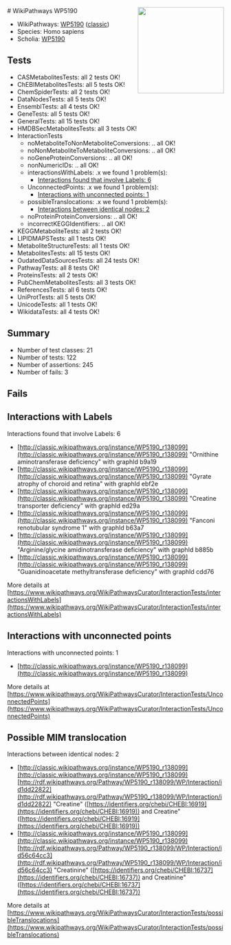 <img style="float: right; width: 200px" src="https://upload.wikimedia.org/wikipedia/commons/thumb/8/83/Wplogo_with_text_500.png/640px-Wplogo_with_text_500.png" />
# WikiPathways WP5190

* WikiPathways: [WP5190](https://wikipathways.org/pathways/WP5190) ([classic](https://classic.wikipathways.org/instance/WP5190))
* Species: Homo sapiens
* Scholia: [WP5190](https://scholia.toolforge.org/wikipathways/WP5190)
## Tests
* CASMetabolitesTests: all 2 tests OK!
* ChEBIMetabolitesTests: all 5 tests OK!
* ChemSpiderTests: all 2 tests OK!
* DataNodesTests: all 5 tests OK!
* EnsemblTests: all 4 tests OK!
* GeneTests: all 5 tests OK!
* GeneralTests: all 15 tests OK!
* HMDBSecMetabolitesTests: all 3 tests OK!
* InteractionTests
    * noMetaboliteToNonMetaboliteConversions: .. all OK!
    * noNonMetaboliteToMetaboliteConversions: .. all OK!
    * noGeneProteinConversions: .. all OK!
    * nonNumericIDs: .. all OK!
    * interactionsWithLabels: .x we found 1 problem(s):
        * [Interactions found that involve Labels: 6](#630d267d)
    * UnconnectedPoints: .x we found 1 problem(s):
        * [Interactions with unconnected points: 1](#35a61ad9)
    * possibleTranslocations: .x we found 1 problem(s):
        * [Interactions between identical nodes: 2](#1c118207)
    * noProteinProteinConversions: .. all OK!
    * incorrectKEGGIdentifiers: .. all OK!
* KEGGMetaboliteTests: all 2 tests OK!
* LIPIDMAPSTests: all 1 tests OK!
* MetaboliteStructureTests: all 1 tests OK!
* MetabolitesTests: all 15 tests OK!
* OudatedDataSourcesTests: all 24 tests OK!
* PathwayTests: all 8 tests OK!
* ProteinsTests: all 2 tests OK!
* PubChemMetabolitesTests: all 3 tests OK!
* ReferencesTests: all 6 tests OK!
* UniProtTests: all 5 tests OK!
* UnicodeTests: all 1 tests OK!
* WikidataTests: all 4 tests OK!


## Summary

* Number of test classes: 21
* Number of tests: 122
* Number of assertions: 245
* Number of fails: 3

## Fails

<a name="630d267d" />

## Interactions with Labels

Interactions found that involve Labels: 6

* [http://classic.wikipathways.org/instance/WP5190_r138099](http://classic.wikipathways.org/instance/WP5190_r138099) "Ornithine 
aminotransferase 
deficiency" with graphId b9a19
* [http://classic.wikipathways.org/instance/WP5190_r138099](http://classic.wikipathways.org/instance/WP5190_r138099) "Gyrate atrophy 
of choroid 
and retina" with graphId ebf2e
* [http://classic.wikipathways.org/instance/WP5190_r138099](http://classic.wikipathways.org/instance/WP5190_r138099) "Creatine
transporter
deficiency" with graphId ed29a
* [http://classic.wikipathways.org/instance/WP5190_r138099](http://classic.wikipathways.org/instance/WP5190_r138099) "Fanconi 
renotubular 
syndrome 1" with graphId b63a7
* [http://classic.wikipathways.org/instance/WP5190_r138099](http://classic.wikipathways.org/instance/WP5190_r138099) "Arginine/glycine
amidinotransferase
deficiency" with graphId b885b
* [http://classic.wikipathways.org/instance/WP5190_r138099](http://classic.wikipathways.org/instance/WP5190_r138099) "Guanidinoacetate 
methyltransferase 
deficiency" with graphId cdd76


More details at [https://www.wikipathways.org/WikiPathwaysCurator/InteractionTests/interactionsWithLabels](https://www.wikipathways.org/WikiPathwaysCurator/InteractionTests/interactionsWithLabels)

<a name="35a61ad9" />

## Interactions with unconnected points

Interactions with unconnected points: 1

* [http://classic.wikipathways.org/instance/WP5190_r138099](http://classic.wikipathways.org/instance/WP5190_r138099)


More details at [https://www.wikipathways.org/WikiPathwaysCurator/InteractionTests/UnconnectedPoints](https://www.wikipathways.org/WikiPathwaysCurator/InteractionTests/UnconnectedPoints)

<a name="1c118207" />

## Possible MIM translocation

Interactions between identical nodes: 2

* [http://classic.wikipathways.org/instance/WP5190_r138099](http://classic.wikipathways.org/instance/WP5190_r138099) [http://rdf.wikipathways.org/Pathway/WP5190_r138099/WP/Interaction/id1dd22822](http://rdf.wikipathways.org/Pathway/WP5190_r138099/WP/Interaction/id1dd22822) "Creatine" ([https://identifiers.org/chebi/CHEBI:16919](https://identifiers.org/chebi/CHEBI:16919)) and 
Creatine" ([https://identifiers.org/chebi/CHEBI:16919](https://identifiers.org/chebi/CHEBI:16919))
* [http://classic.wikipathways.org/instance/WP5190_r138099](http://classic.wikipathways.org/instance/WP5190_r138099) [http://rdf.wikipathways.org/Pathway/WP5190_r138099/WP/Interaction/id56c64cc3](http://rdf.wikipathways.org/Pathway/WP5190_r138099/WP/Interaction/id56c64cc3) "Creatinine" ([https://identifiers.org/chebi/CHEBI:16737](https://identifiers.org/chebi/CHEBI:16737)) and 
Creatinine" ([https://identifiers.org/chebi/CHEBI:16737](https://identifiers.org/chebi/CHEBI:16737))


More details at [https://www.wikipathways.org/WikiPathwaysCurator/InteractionTests/possibleTranslocations](https://www.wikipathways.org/WikiPathwaysCurator/InteractionTests/possibleTranslocations)

